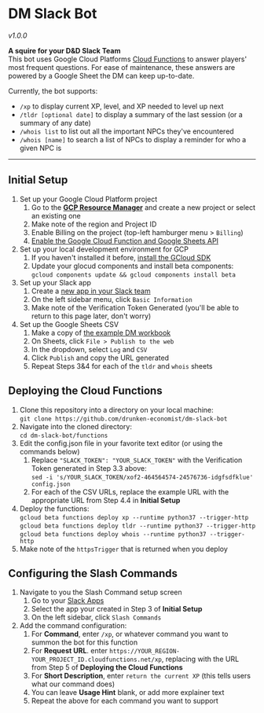 # DM Slack Bot
_v1.0.0_

**A squire for your D&D Slack Team**  
 This bot uses Google Cloud Platforms [Cloud Functions](https://cloud.google.com/functions/) to answer players' most frequent questions. For ease of maintenance, these answers are powered by a Google Sheet the DM can keep up-to-date.

Currently, the bot supports:  
* `/xp` to display current XP, level, and XP needed to level up next  
* `/tldr [optional date]` to display a summary of the last session (or a summary of any date)  
* `/whois list` to list out all the important NPCs they've encountered  
* `/whois [name]` to search a list of NPCs to display a reminder for who a given NPC is

------

## Initial Setup

1. Set up your Google Cloud Platform project
	1. Go to the [**GCP Resource Manager**](https://console.cloud.google.com/cloud-resource-manager) and create a new project or select an existing one
	2. Make note of the region and Project ID
	3. Enable Billing on the project (top-left hamburger menu > `Billing`)
	4. [Enable the Google Cloud Function and Google Sheets API](https://console.cloud.google.com/flows/enableapi?apiid=cloudfunctions,sheets.googleapis.com)
2. Set up your local development environment for GCP
	1. If you haven't installed it before, [install the GCloud SDK](https://cloud.google.com/sdk/gcloud/)
	2. Update your glocud components and install beta components:  
	`gcloud components update && gcloud components install beta`
3. Set up your Slack app
	1. Create a [new app in your Slack team](https://api.slack.com/apps?new_app=1)
	2. On the left sidebar menu, click `Basic Information`
	3. Make note of the Verification Token Generated (you'll be able to return to this page later, don't worry)
4. Set up the Google Sheets CSV
	1. Make a copy of [the example DM workbook](https://docs.google.com/spreadsheets/d/1jGwyqOEg6RnzruYpHKetSH_d6Ckp5WOTxGJpIpITf8Q/edit?usp=sharing)
	2. On Sheets, click `File > Publish to the web`
	3. In the dropdown, select `Log` and `CSV`
	4. Click `Publish` and copy the URL generated
	5. Repeat Steps 3&4 for each of the `tldr` and `whois` sheets


## Deploying the Cloud Functions

1. Clone this repository into a directory on your local machine:  
`git clone https://github.com/drunken-economist/dm-slack-bot`
2. Navigate into the cloned directory:  
`cd dm-slack-bot/functions`
3. Edit the config.json file in your favorite text editor (or using the commands below)
	1. Replace `"SLACK_TOKEN": "YOUR_SLACK_TOKEN"` with the Verification Token generated in Step 3.3 above:  
`sed -i 's/YOUR_SLACK_TOKEN/xof2-464564574-24576736-idgfsdfklue' config.json`
	2. For each of the CSV URLs, replace the example URL with the appropriate URL from Step 4.4 in **Initial Setup**
4. Deploy the functions:  
 `gcloud beta functions deploy xp --runtime python37 --trigger-http`  
 `gcloud beta functions deploy tldr --runtime python37 --trigger-http`  
 `gcloud beta functions deploy whois --runtime python37 --trigger-http`
5. Make note of the `httpsTrigger` that is returned when you deploy

## Configuring the Slash Commands

1. Navigate to you the Slash Command setup screen
	1. Go to your [Slack Apps](https://api.slack.com/apps) 
	2. Select the app your created in Step 3 of **Initial Setup**
	3. On the left sidebar, click `Slash Commands`
2. Add the command configuration:  
	1. For **Command**, enter `/xp`, or whatever command you want to summon the bot for this function
	2. For **Request URL**. enter `https://YOUR_REGION-YOUR_PROJECT_ID.cloudfunctions.net/xp`, replacing with the URL from Step 5 of **Deploying the Cloud Functions**
	3. For **Short Description**, enter `return the current XP` (this tells users what our command does)
	4. You can leave **Usage Hint** blank, or add more explainer text
	5. Repeat the above for each command you want to support
